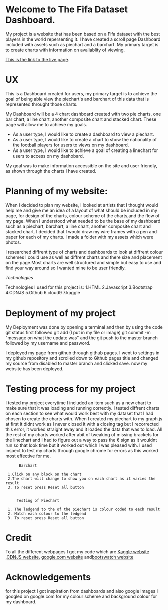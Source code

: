 # Welcome to The Fifa Dataset Dashboard. #

My project is a website that has been based on a Fifa dataset with the best players in the world repersenting it. 
I have created a scroll page Dashboard included with assets such as piechart and a barchart. My primary target
is to create charts with information on avaliablity of viewing. 


[This is the link to the live page](https://data-dashboard-noellebrowne.c9users.io/index.html).

# UX #

This is a Dashboard created for users, my primary target is to achieve the goal of being able view the piechart's and barchart of this data that is represented throught those charts.

My Dashboard will be a 4 chart dashboard created with two pie charts, one bar chart, a line chart, another composite chart and stacked chart.  These page will allow me to achieve my goals.

* As a user type, I would like to create a dashboard to view a piechart. 
* As a user type, I would like to create a chart to show the nationality of the football players for users to views on my dashboard. 
* As a user type, I would like to achieve a goal of creating a linechart for users to access on my dashobard. 


My goal was to make information accessible on the site and user friendly, as shown through the charts I have created.

# Planning of my website: #

When I decided to plan my website, I looked at artists that I thought would help me and give me an idea of a layout of what should be included in my page,
for design of the charts, colour scheme of the charts,and the flow of my page. When I understood what needed to be the base of my dashboard such as a piechart, barchart, 
 a line chart, another composite chart and stacked chart. I decided that I would draw my wire frames with a pen and paper for each of my charts. I made a folder with my assets which were photos.

I researched diffrent type of charts and dashboards to look at diffrent colour schemes I could use as well as diffrent charts and there size and placement on the page.Most charts 
are well structured and simple but easy to use and find your way around so I wanted mine to be user friendly. 

*Technologies*

Technologies I used for this project is: 
1.HTML
2.Javascript
3.Bootstrap
4.CDNJS
5.Github
6.cloud9
7.kaggle


# Deployment of my project #

My Deployment was done by opening a terminal and then by using the code git status first followed git add (I put in my file or image) git commit -m "message on what the update was"
and the git push to the master branch followed by my username and password.
 
I deployed my page from github through github pages. I went to settings in my github repository and scrolled down to Github pages title and changed my source from disabled
to master branch and clicked save. now my website has been deployed.

# Testing process for my project #


I tested my project everytime I included an item such as a new chart to make sure that it was loading and running correctly. 
I tested diffrent charts on each section to see what would work best with my dataset that I had chosen to create the charts with.
When I created my piechart to my graph.js at first it didnt work as I never closed it with a closing tag but I recorrected this error, it worked straight away and it loaded the data that was to load. 
All the rest of my charts worked after abit of tweaking of missing brackets for the linechart and I had to figure out a way to pass the € sign as it wouldnt run so that look time but it worked out which I was pleased with.
I used inspect to test my charts through google chrome for errors
as this worked most effective for me.

          Barchart

     1.Click on any block on the chart
     2.The chart will change to show you on each chart as it varies the result
     3. To reset press Reset all button
     
     
         Testing of Piechart
         
     1. The ledgend to the of the piechart is colour coded to each result
     2. Match each colour to the ledgend
     3. To reset press Reset all button
     
     
# Credit # 
To all the different webpages I got my code which are [Kaggle website](https://www.kaggle.com/datasets "Kaggle Dataset website")
,[CDNJS website](https://cdnjs.com/ "cdnjs webpage"), [google.com website](https://www.google.com/ "Google") and[bootswatch website](https://bootswatch.com/3/ "bootswatch")


# Acknowledgements #
 for this project I got inspiration from dashboards and also google images I googled on google.com for my colour scheme and background colour for my dashboard.





